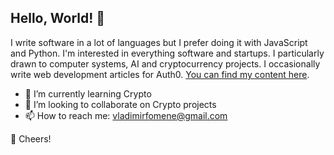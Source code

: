 <!--
**vladimirfomene/vladimirfomene** is a ✨ _special_ ✨ repository because its `README.md` (this file) appears on your GitHub profile.

Here are some ideas to get you started:

- 🔭 I’m currently working on ...
- 🌱 I’m currently learning ...
- 👯 I’m looking to collaborate on ...
- 🤔 I’m looking for help with ...
- 💬 Ask me about ...
- 📫 How to reach me: ...
- 😄 Pronouns: ...
- ⚡ Fun fact: ...
-->
## Hello, World! 👋

I write software in a lot of languages but I prefer doing it with JavaScript and Python. I'm interested in everything software and startups. I particularly drawn to computer systems, AI and cryptocurrency projects. I occasionally write web development articles for Auth0. [You can find my content here](https://www.vladimirfomene.com/).

- 🌱 I’m currently learning Crypto
- 👯 I’m looking to collaborate on Crypto projects
- 📫 How to reach me: vladimirfomene@gmail.com


🥂 Cheers!
